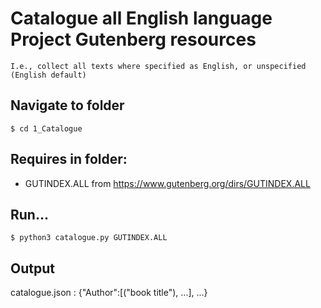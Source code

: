 # Catalogue all English language Project Gutenberg resources
    I.e., collect all texts where specified as English, or unspecified (English default)
    
## Navigate to folder
```
$ cd 1_Catalogue
```

## Requires in folder:
* GUTINDEX.ALL from https://www.gutenberg.org/dirs/GUTINDEX.ALL

## Run...
```
$ python3 catalogue.py GUTINDEX.ALL
```

## Output
catalogue.json : {"Author":[("book title"), ...], ...}

